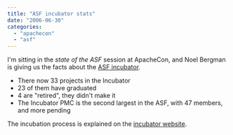 ```yaml
---
title: "ASF incubator stats"
date: "2006-06-30"
categories: 
  - "apachecon"
  - "asf"
---
```


I'm sitting in the _state of the ASF_ session at ApacheCon, and Noel Bergman is giving us the facts about the [ASF incubator](http://incubator.apache.org/).

- There now 33 projects in the Incubator
- 23 of them have graduated
- 4 are "retired", they didn't make it
- The Incubator PMC is the second largest in the ASF, with 47 members, and more pending

The incubation process is explained on the [incubator website](http://incubator.apache.org/incubation/Process_Description.html).
